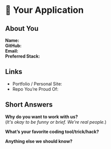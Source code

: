 
# 👋 Your Application

## About You
**Name:**  
**GitHub:**  
**Email:**  
**Preferred Stack:**  

## Links
- Portfolio / Personal Site:
- Repo You’re Proud Of:

## Short Answers
**Why do you want to work with us?**  
(*It's okay to be funny or brief. We're real people.*)

**What’s your favorite coding tool/trick/hack?**

**Anything else we should know?**